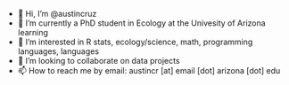 - 👋 Hi, I’m @austincruz
- 🌱 I’m currently a PhD student in Ecology at the Univesity of Arizona learning 
- 👀 I’m interested in R stats, ecology/science, math, programming languages, languages
- 💞️ I’m looking to collaborate on data projects 
- 📫 How to reach me by email: austincr [at] email [dot] arizona [dot] edu

<!---
austincruz/austincruz is a ✨ special ✨ repository because its `README.md` (this file) appears on your GitHub profile.
You can click the Preview link to take a look at your changes.
--->
